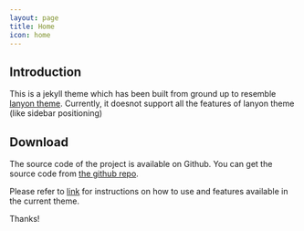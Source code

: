 ```yaml
---
layout: page
title: Home
icon: home
---
```


## Introduction

This is a jekyll theme which has been built from ground up to resemble [lanyon theme](http://lanyon.getpoole.com/). Currently, it doesnot support all the features of lanyon theme (like sidebar positioning)

## Download

The source code of the project is available on Github. You can get the source code from [the github repo](https://github.com/sonapraneeth-a/reboot-lanyon/tree/master).

Please refer to [link]({{site.baseurl}}/blog/2018/02/12/reboot-lanyon/) for instructions on how to use and features available in the current theme.

Thanks!

